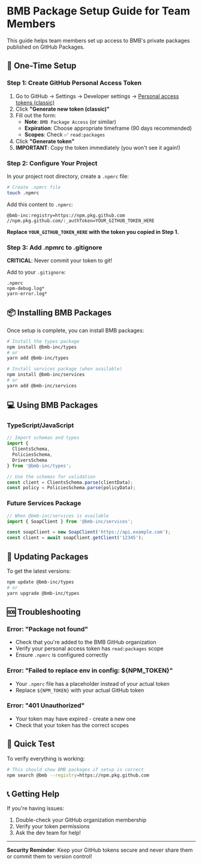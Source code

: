 # BMB Package Setup Guide for Team Members

This guide helps team members set up access to BMB's private packages published on GitHub Packages.

## 🔐 One-Time Setup

### Step 1: Create GitHub Personal Access Token

1. Go to GitHub → Settings → Developer settings → [Personal access tokens (classic)](https://github.com/settings/tokens)
2. Click **"Generate new token (classic)"**
3. Fill out the form:
   - **Note**: `BMB Package Access` (or similar)
   - **Expiration**: Choose appropriate timeframe (90 days recommended)
   - **Scopes**: Check ✅ `read:packages`
4. Click **"Generate token"**
5. **IMPORTANT**: Copy the token immediately (you won't see it again!)

### Step 2: Configure Your Project

In your project root directory, create a `.npmrc` file:

```bash
# Create .npmrc file
touch .npmrc
```

Add this content to `.npmrc`:

```
@bmb-inc:registry=https://npm.pkg.github.com
//npm.pkg.github.com/:_authToken=YOUR_GITHUB_TOKEN_HERE
```

**Replace `YOUR_GITHUB_TOKEN_HERE` with the token you copied in Step 1.**

### Step 3: Add .npmrc to .gitignore

**CRITICAL**: Never commit your token to git!

Add to your `.gitignore`:
```
.npmrc
npm-debug.log*
yarn-error.log*
```

## 📦 Installing BMB Packages

Once setup is complete, you can install BMB packages:

```bash
# Install the types package
npm install @bmb-inc/types
# or
yarn add @bmb-inc/types

# Install services package (when available)
npm install @bmb-inc/services
# or  
yarn add @bmb-inc/services
```

## 💻 Using BMB Packages

### TypeScript/JavaScript

```typescript
// Import schemas and types
import { 
  ClientsSchema, 
  PoliciesSchema,
  DriversSchema 
} from '@bmb-inc/types';

// Use the schemas for validation
const client = ClientsSchema.parse(clientData);
const policy = PoliciesSchema.parse(policyData);
```

### Future Services Package

```typescript
// When @bmb-inc/services is available
import { SoapClient } from '@bmb-inc/services';

const soapClient = new SoapClient('https://api.example.com');
const client = await soapClient.getClient('12345');
```

## 🔄 Updating Packages

To get the latest versions:

```bash
npm update @bmb-inc/types
# or
yarn upgrade @bmb-inc/types
```

## 🆘 Troubleshooting

### Error: "Package not found"
- Check that you're added to the BMB GitHub organization
- Verify your personal access token has `read:packages` scope
- Ensure `.npmrc` is configured correctly

### Error: "Failed to replace env in config: ${NPM_TOKEN}"
- Your `.npmrc` file has a placeholder instead of your actual token
- Replace `${NPM_TOKEN}` with your actual GitHub token

### Error: "401 Unauthorized"
- Your token may have expired - create a new one
- Check that your token has the correct scopes

## 🎯 Quick Test

To verify everything is working:

```bash
# This should show BMB packages if setup is correct
npm search @bmb --registry=https://npm.pkg.github.com
```

## 📞 Getting Help

If you're having issues:
1. Double-check your GitHub organization membership
2. Verify your token permissions
3. Ask the dev team for help!

---

**Security Reminder**: Keep your GitHub tokens secure and never share them or commit them to version control! 